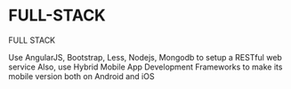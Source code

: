 # FULL-STACK
FULL STACK

Use AngularJS, Bootstrap, Less, Nodejs, Mongodb to setup a RESTful web service
Also, use Hybrid Mobile App Development Frameworks to make its mobile version both on Android and iOS
